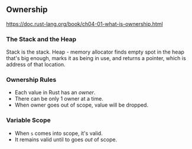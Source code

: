 ## Ownership 

https://doc.rust-lang.org/book/ch04-01-what-is-ownership.html

### The Stack and the Heap

Stack is the stack.
Heap - memory allocator finds empty spot in the heap that's big enough, marks it as being in use, and returns a pointer, which is address of that location.

### Ownership Rules

* Each value in Rust has an *owner*.
* There can be only 1 owner at a time.
* When owner goes out of scope, value will be dropped.

### Variable Scope

* When `s` comes into scope, it's valid.
* It remains valid until to goes *out* of scope.